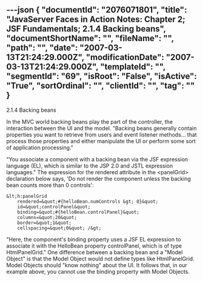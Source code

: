 ---json
{
  "documentId": "2076071801",
  "title": "JavaServer Faces in Action Notes: Chapter 2; JSF Fundamentals; 2.1.4 Backing beans",
  "documentShortName": "",
  "fileName": "",
  "path": "",
  "date": "2007-03-13T21:24:29.000Z",
  "modificationDate": "2007-03-13T21:24:29.000Z",
  "templateId": "",
  "segmentId": "69",
  "isRoot": "False",
  "isActive": "True",
  "sortOrdinal": "",
  "clientId": "",
  "tag": ""
}
---

2.1.4 Backing beans

In the MVC world backing beans play the part of the controller, the interaction between the UI and the model. &quot;Backing beans generally contain properties you want to retrieve from users and event listener methods... that process those properties and either manipulate the UI or perform some sort of application processing.&quot;

&quot;You associate a component with a backing bean via the JSF expression language (EL), which is similar to the JSP 2.0 and JSTL expression languages.&quot; The expression for the rendered attribute in the &lt;panelGrid&gt; declaration below says, 'Do not render the component unless the backing bean counts more than 0 controls':

    &lt;h:panelGrid
        rendered=&quot;#{helloBean.numControls &gt; 0}&quot;
        id=&quot;controlPanel&quot;
        binding=&quot;#{helloBean.controlPanel}&quot;
        columns=&quot;20&quot;
        border=&quot;1&quot;
        cellspacing=&quot;0&quot; /&gt;

&quot;Here, the component's binding property uses a JSF EL expression to associate it with the HelloBean property controlPanel, which is of type HtmlPanelGrid.&quot; One difference between a backing bean and a &quot;Model Object&quot; is that the Model Object would not define types like HtmlPanelGrid. Model Objects should &quot;know nothing&quot; about the UI. It follows that, in our example above, you cannot use the binding property with Model Objects.
